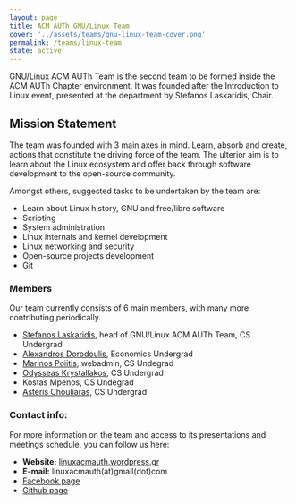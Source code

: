 ```yaml
---
layout: page
title: ACM AUTh GNU/Linux Team
cover: '../assets/teams/gnu-linux-team-cover.png'
permalink: /teams/linux-team
state: active
---
```


GNU/Linux ACM AUTh Team is the second team to be formed inside the ACM AUTh Chapter environment. It was founded after the Introduction to Linux event, presented at the department by Stefanos Laskaridis, Chair.

## Mission Statement

The team was founded with 3 main axes in mind. Learn, absorb and create, actions that constitute the driving force of the team. The ulterior aim is to learn about the Linux ecosystem and offer back through software development to the open-source community.

Amongst others, suggested tasks to be undertaken by the team are:

* Learn about Linux history, GNU and free/libre software
* Scripting
* System administration
* Linux internals and kernel development
* Linux networking and security
* Open-source projects development
* Git


### Members

Our team currently consists of 6 main members, with many more contributing periodically.

* [Stefanos Laskaridis](http://users.auth.gr/laskstef), head of GNU/Linux ACM AUTh Team, CS Undergrad
* [Alexandros Dorodoulis](https://alexandrosdr.wordpress.com), Economics Undergrad
* [Marinos Poiitis](http://users.auth.gr/mpoiitis), webadmin, CS Undegrad
* [Odysseas Krystallakos](https://odysseaskr.github.io/), CS Undergrad
* Kostas Mpenos, CS Undegrad
* [Asteris Chouliaras](https://asterisch.wordpress.com/), CS Undergrad


### Contact info:

For more information on the team and access to its presentations and meetings schedule, you can follow us here:

* **Website:** [linuxacmauth.wordpress.gr](https://linuxacmauth.wordpress.com/)
* **E-mail:** linuxacmauth(at)gmail(dot)com
* [Facebook page](https://www.facebook.com/groups/1500447780215381/)
* [Github page](https://github.com/orgs/GNULinuxACMTeam/dashboard)
